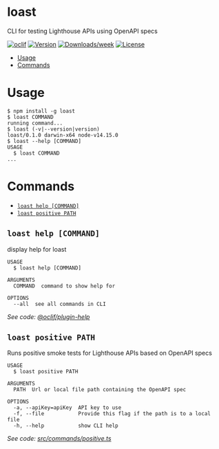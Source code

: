loast
=====

CLI for testing Lighthouse APIs using OpenAPI specs

[![oclif](https://img.shields.io/badge/cli-oclif-brightgreen.svg)](https://oclif.io)
[![Version](https://img.shields.io/npm/v/loast.svg)](https://npmjs.org/package/loast)
[![Downloads/week](https://img.shields.io/npm/dw/loast.svg)](https://npmjs.org/package/loast)
[![License](https://img.shields.io/npm/l/loast.svg)](https://github.com/department-of-veterans-affairs/lighthouse-oas-tests/blob/master/package.json)

<!-- toc -->
* [Usage](#usage)
* [Commands](#commands)
<!-- tocstop -->
# Usage
<!-- usage -->
```sh-session
$ npm install -g loast
$ loast COMMAND
running command...
$ loast (-v|--version|version)
loast/0.1.0 darwin-x64 node-v14.15.0
$ loast --help [COMMAND]
USAGE
  $ loast COMMAND
...
```
<!-- usagestop -->
# Commands
<!-- commands -->
* [`loast help [COMMAND]`](#loast-help-command)
* [`loast positive PATH`](#loast-positive-path)

## `loast help [COMMAND]`

display help for loast

```
USAGE
  $ loast help [COMMAND]

ARGUMENTS
  COMMAND  command to show help for

OPTIONS
  --all  see all commands in CLI
```

_See code: [@oclif/plugin-help](https://github.com/oclif/plugin-help/blob/v3.2.0/src/commands/help.ts)_

## `loast positive PATH`

Runs positive smoke tests for Lighthouse APIs based on OpenAPI specs

```
USAGE
  $ loast positive PATH

ARGUMENTS
  PATH  Url or local file path containing the OpenAPI spec

OPTIONS
  -a, --apiKey=apiKey  API key to use
  -f, --file           Provide this flag if the path is to a local file
  -h, --help           show CLI help
```

_See code: [src/commands/positive.ts](https://github.com/department-of-veterans-affairs/lighthouse-oas-tests/blob/v0.1.0/src/commands/positive.ts)_
<!-- commandsstop -->
